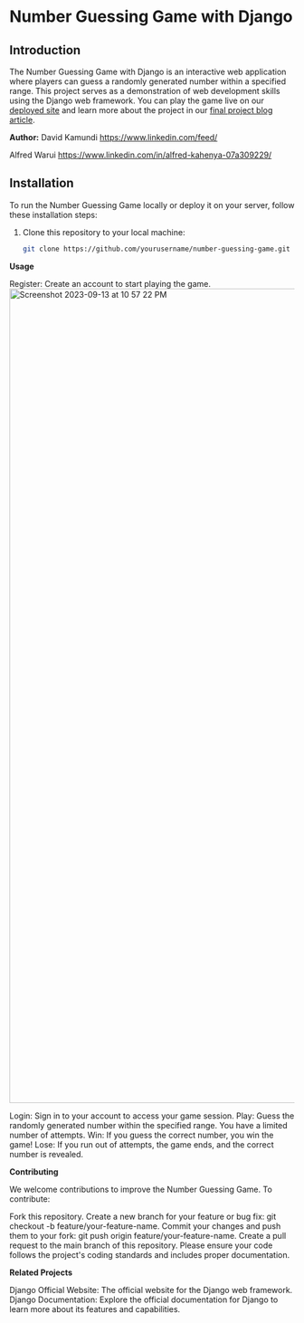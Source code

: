 # Number Guessing Game with Django

## Introduction

The Number Guessing Game with Django is an interactive web application where players can guess a randomly generated number within a specified range. This project serves as a demonstration of web development skills using the Django web framework. You can play the game live on our [deployed site](#) and learn more about the project in our [final project blog article](#).

**Author:**
David Kamundi https://www.linkedin.com/feed/

Alfred Warui  https://www.linkedin.com/in/alfred-kahenya-07a309229/

## Installation

To run the Number Guessing Game locally or deploy it on your server, follow these installation steps:

1. Clone this repository to your local machine:

   ```bash
   git clone https://github.com/yourusername/number-guessing-game.git

**Usage**

Register: Create an account to start playing the game.<img width="1440" alt="Screenshot 2023-09-13 at 10 57 22 PM" src="https://github.com/dkamundi/Number_Guessing_GameV1/assets/119663577/382aec51-f022-42f2-9ff4-b0c71d724b08">

Login: Sign in to your account to access your game session.
Play: Guess the randomly generated number within the specified range. You have a limited number of attempts.
Win: If you guess the correct number, you win the game!
Lose: If you run out of attempts, the game ends, and the correct number is revealed.

**Contributing**

We welcome contributions to improve the Number Guessing Game. To contribute:

Fork this repository.
Create a new branch for your feature or bug fix: git checkout -b feature/your-feature-name.
Commit your changes and push them to your fork: git push origin feature/your-feature-name.
Create a pull request to the main branch of this repository.
Please ensure your code follows the project's coding standards and includes proper documentation.

**Related Projects**

Django Official Website: The official website for the Django web framework.
Django Documentation: Explore the official documentation for Django to learn more about its features and capabilities.


   
